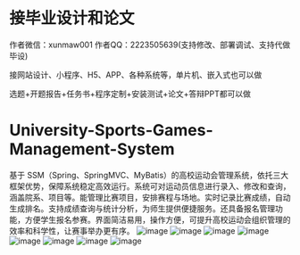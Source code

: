 # 接毕业设计和论文
作者微信：xunmaw001  作者QQ：2223505639(支持修改、部署调试、支持代做毕设)

接网站设计、小程序、H5、APP、各种系统等，单片机、嵌入式也可以做

选题+开题报告+任务书+程序定制+安装测试+论文+答辩PPT都可以做
# University-Sports-Games-Management-System
基于 SSM（Spring、SpringMVC、MyBatis）的高校运动会管理系统，依托三大框架优势，保障系统稳定高效运行。系统可对运动员信息进行录入、修改和查询，涵盖院系、项目等。能管理比赛项目，安排赛程与场地。实时记录比赛成绩，自动生成排名。支持成绩查询与统计分析，为师生提供便捷服务。还具备报名管理功能，方便学生报名参赛。界面简洁易用，操作方便，可提升高校运动会组织管理的效率和科学性，让赛事举办更有序。 
![image](https://github.com/user-attachments/assets/01e49335-d8c8-4ee2-a1e7-cd204b5a1ebc)
![image](https://github.com/user-attachments/assets/cbadddba-aaa6-43c0-82f6-c2a555f9dcec)
![image](https://github.com/user-attachments/assets/4fa1d3ad-1227-4034-b09b-70fe0e409c1a)
![image](https://github.com/user-attachments/assets/9c330fea-3ab6-49a9-9915-615462afc2f6)
![image](https://github.com/user-attachments/assets/5f10c54c-b3ee-468c-91c8-8d697ec61a63)
![image](https://github.com/user-attachments/assets/c54d5c85-8a66-4e89-a53e-54055ae8da0a)
![image](https://github.com/user-attachments/assets/07127460-26b6-4af7-99b7-af65810e4993)
![image](https://github.com/user-attachments/assets/345ef153-7280-44a4-bead-9288d3e68988)
